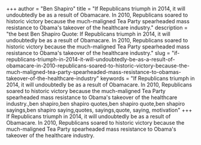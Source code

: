 +++
author = "Ben Shapiro"
title = "If Republicans triumph in 2014, it will undoubtedly be as a result of Obamacare. In 2010, Republicans soared to historic victory because the much-maligned Tea Party spearheaded mass resistance to Obama's takeover of the healthcare industry."
description = "the best Ben Shapiro Quote: If Republicans triumph in 2014, it will undoubtedly be as a result of Obamacare. In 2010, Republicans soared to historic victory because the much-maligned Tea Party spearheaded mass resistance to Obama's takeover of the healthcare industry."
slug = "if-republicans-triumph-in-2014-it-will-undoubtedly-be-as-a-result-of-obamacare-in-2010-republicans-soared-to-historic-victory-because-the-much-maligned-tea-party-spearheaded-mass-resistance-to-obamas-takeover-of-the-healthcare-industry"
keywords = "If Republicans triumph in 2014, it will undoubtedly be as a result of Obamacare. In 2010, Republicans soared to historic victory because the much-maligned Tea Party spearheaded mass resistance to Obama's takeover of the healthcare industry.,ben shapiro,ben shapiro quotes,ben shapiro quote,ben shapiro sayings,ben shapiro saying,quotes, sayings,quote, saying, motivation"
+++
If Republicans triumph in 2014, it will undoubtedly be as a result of Obamacare. In 2010, Republicans soared to historic victory because the much-maligned Tea Party spearheaded mass resistance to Obama's takeover of the healthcare industry.
